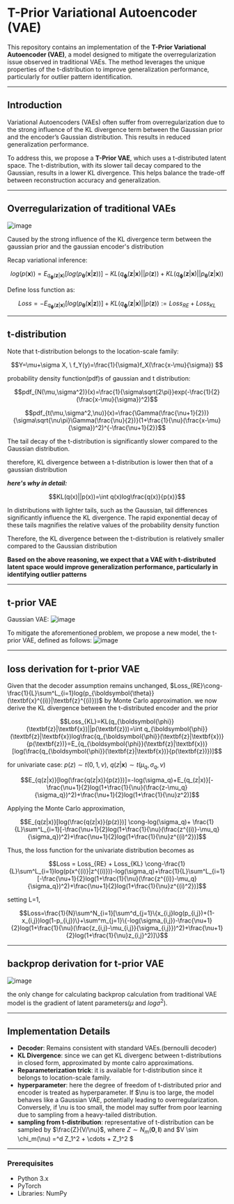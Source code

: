 # T-Prior Variational Autoencoder (VAE)

This repository contains an implementation of the **T-Prior Variational Autoencoder (VAE)**, a model designed to mitigate the overregularization issue observed in traditional VAEs. The method leverages the unique properties of the t-distribution to improve generalization performance, particularly for outlier pattern identification.

---

## Introduction

Variational Autoencoders (VAEs) often suffer from overregularization due to the strong influence of the KL divergence term between the Gaussian prior and the encoder’s Gaussian distribution. This results in reduced generalization performance.

To address this, we propose a **T-Prior VAE**, which uses a t-distributed latent space. The t-distribution, with its slower tail decay compared to the Gaussian, results in a lower KL divergence. This helps balance the trade-off between reconstruction accuracy and generalization.

---

## Overregularization of traditional VAEs
![image](https://github.com/user-attachments/assets/274c5c73-3812-49a1-a594-f0ccca597a89)

Caused by the strong influence of the KL divergence term between the gaussian prior and the gaussian encoder's distribution

Recap variational inference: 

$$log(p(\textbf{x}))=E_{q_{\boldsymbol{\phi}}(\textbf{z}|\textbf{x})}[log(p_{\boldsymbol{\theta}}(\textbf{x}|\textbf{z}))]-KL(q_{\boldsymbol{\phi}}(\textbf{z}|\textbf{x})||p(\textbf{z}))+KL(q_{\boldsymbol{\phi}}(\textbf{z}|\textbf{x})||p_{\boldsymbol{\theta}}(\textbf{z}|\textbf{x}))$$

Define loss function as: 

$$Loss=-E_{q_{\boldsymbol{\phi}}(\textbf{z}|\textbf{x})}[log(p_{\boldsymbol{\theta}}(\textbf{x}|\textbf{z}))]+KL(q_{\boldsymbol{\phi}}(\textbf{z}|\textbf{x})||p(\textbf{z})):= Loss_{RE} + Loss_{KL}$$

---

## t-distribution
Note that t-distribution belongs to the location-scale family: 

$$Y=\mu+\sigma X, \ f_Y(y)=\frac{1}{\sigma}f_X(\frac{x-\mu}{\sigma}) $$

probability density function(pdf)s of gaussian and t distribution: 

$$pdf_{N(\mu,\sigma^2)}(x)=\frac{1}{\sigma\sqrt{2\pi}}exp(-\frac{1}{2}(\frac{x-\mu}{\sigma})^2)$$

$$pdf_{t(\mu,\sigma^2,\nu)}(x)=\frac{\Gamma(\frac{\nu+1}{2})}{\sigma\sqrt{\nu\pi}\Gamma(\frac{\nu}{2})}(1+\frac{1}{\nu}(\frac{x-\mu}{\sigma})^2)^{-\frac{\nu+1}{2}}$$

The tail decay of the t-distribution is significantly slower compared to the Gaussian distribution.

therefore, KL divergence between a t-distribution is lower then that of a gaussian distribution

***here's why in detail:*** 

$$KL(q(x)||p(x))=\int q(x)log\frac{q(x)}{p(x)}$$

In distributions with lighter tails, such as the Gaussian, tail differences significantly influence the KL divergence. The rapid exponential decay of these tails magnifies the relative values of the probability density function

Therefore, the KL divergence between the t-distribution is relatively smaller compared to the Gaussian distribution

**Based on the above reasoning, we expect that a VAE with t-distributed latent space would improve generalization performance, particularly in identifying outlier patterns**


---


## t-prior VAE
Gaussian VAE:
![image](https://github.com/user-attachments/assets/beacf0ce-b669-412b-9f3c-d7a6225b75dd)

To mitigate the aforementioned problem, we propose a new model, the t-prior VAE, defined as follows:
![image](https://github.com/user-attachments/assets/d5183570-bf8e-4827-a62b-9e55178ec543)


---


## loss derivation for t-prior VAE
Given that the decoder assumption remains unchanged, $Loss_{RE}\cong-\frac{1}{L}\sum^L_{i=1}log(p_{\boldsymbol{\theta}}(\textbf{x}^{(i)}|\textbf{z}^{(i)}))$ by Monte Carlo approximation.
we now derive the KL divergence between the t-distributed encoder and the prior

$$Loss_{KL}=KL(q_{\boldsymbol{\phi}}(\textbf{z}|\textbf{x})||p(\textbf{z}))=\int q_{\boldsymbol{\phi}}(\textbf{z}|\textbf{x})log\frac{q_{\boldsymbol{\phi}}(\textbf{z}|\textbf{x})}{p(\textbf{z})}=E_{q_{\boldsymbol{\phi}}(\textbf{z}|\textbf{x})}[log(\frac{q_{\boldsymbol{\phi}}(\textbf{z}|\textbf{x})}{p(\textbf{z})})]$$

for univariate case: $p(z)\sim t(0,1,\nu), \ q(z|\textbf{x}) \sim t(\mu_q,\sigma_q,\nu)$ 

$$E_{q(z|x)}[log(\frac{q(z|x)}{p(z)})]=-log(\sigma_q)+E_{q_(z|x)}[-\frac{\nu+1}{2}log(1+\frac{1}{\nu}(\frac{z-\mu_q}{\sigma_q})^2)+\frac{\nu+1}{2}log(1+\frac{1}{\nu}z^2)]$$

Applying the Monte Carlo approximation,

$$E_{q(z|x)}[log(\frac{q(z|x)}{p(z)})] \cong-log(\sigma_q)+ \frac{1}{L}\sum^L_{i=1}[-\frac{\nu+1}{2}log(1+\frac{1}{\nu}(\frac{z^{(i)}-\mu_q}{\sigma_q})^2)+\frac{\nu+1}{2}log(1+\frac{1}{\nu}z^{(i)^2})]$$

Thus, the loss function for the univariate distribution becomes as

$$Loss = Loss_{RE} + Loss_{KL} \cong-\frac{1}{L}\sum^L_{i=1}log(p(x^{(i)}|z^{(i)}))-log(\sigma_q)+\frac{1}{L}\sum^L_{i=1}[-\frac{\nu+1}{2}log(1+\frac{1}{\nu}(\frac{z^{(i)}-\mu_q}{\sigma_q})^2)+\frac{\nu+1}{2}log(1+\frac{1}{\nu}z^{(i)^2})]$$

setting L=1,

$$Loss=\frac{1}{N}\sum^N_{i=1}[\sum^d_{j=1}\{x_{i,j}log(p_{i,j})+(1-x_{i,j})log(1-p_{i,j})\}+\sum^m_{j=1}\{-log(\sigma_{i,j})-\frac{\nu+1}{2}log(1+\frac{1}{\nu}(\frac{z_{i,j}-\mu_{i,j}}{\sigma_{i,j}})^2)+\frac{\nu+1}{2}log(1+\frac{1}{\nu}z_{i,j}^2)]\}$$

---


## backprop derivation for t-prior VAE
![image](https://github.com/user-attachments/assets/56d6b149-d0f9-432b-8f2b-233809a7f851)

the only change for calculating backprop calculation from traditional VAE model is the gradient of latent parameters($\mu$ and $log\sigma^2$).

---

## Implementation Details

- **Decoder**: Remains consistent with standard VAEs.(bernoulli decoder)
- **KL Divergence**: since we can get KL divergenc between t-distributions in closed form, approximated by monte calro approximations.
- **Reparameterization trick**: it is available for t-distribution since it belongs to location-scale family.
- **hyperparameter**: here the degree of freedom of t-distributed prior and encoder is treated as hyperparameter. If $\nu is too large, the model behaves like a Gaussian VAE, potentially leading to overregularization. Conversely, if \nu is too small, the model may suffer from poor learning due to sampling from a heavy-tailed distribution.
- **sampling from t-distribution**: representative of t-distribution can be sampled by $\frac{Z}{V/\nu}$, where $Z \sim N_m(\mathbf{0},\mathbf{I})$ and $V \sim \chi_m(\nu) =^d Z_1^2 + \cdots + Z_1^2 $ 


---

### Prerequisites
- Python 3.x
- PyTorch
- Libraries: NumPy

